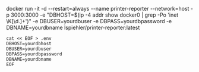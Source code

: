 docker run -it -d --restart=always --name printer-reporter --network=host -p 3000:3000 -e "DBHOST=$(ip -4 addr show docker0 | grep -Po 'inet \K[\d.]+')" -e DBUSER=yourdbuser -e DBPASS=yourdbpassword -e DBNAME=yourdbname lspiehler/printer-reporter:latest

```
cat << EOF > .env
DBHOST=yourdbhost
DBUSER=yourdbuser
DBPASS=yourdbpassword
DBNAME=yourdbname
EOF
```
